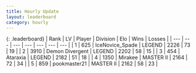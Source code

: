 ```yaml
---
title: Hourly Update
layout: leaderboard
category: hourly
---
```


{: .leaderboard}
| Rank | LV | Player | Division | Elo | Wins | Losses |
| --- | --- | --- | --- | --- | --- | --- |
| <span data-change="0">1</span> | 625 | <span title="ID: 597289">IceNovice_Spade</span> | LEGEND | <span data-change="0">2226</span> | <span data-change="0">73</span> | <span data-change="0">19</span> |
| <span data-change="0">2</span> | 3910 | <span title="ID: 370081">Demon Divergent</span> | LEGEND | <span data-change="0">2202</span> | <span data-change="0">58</span> | <span data-change="0">15</span> |
| <span data-change="0">3</span> | 454 | <span title="ID: 745153">Ataraxia</span> | LEGEND | <span data-change="0">2182</span> | <span data-change="0">51</span> | <span data-change="0">18</span> |
| <span data-change="0">4</span> | 1350 | <span title="ID: 416373">Mirakee</span> | MASTER II | <span data-change="0">2164</span> | <span data-change="0">72</span> | <span data-change="0">34</span> |
| <span data-change="0">5</span> | 859 | <span title="ID: 652474">pookmaster21</span> | MASTER II | <span data-change="0">2162</span> | <span data-change="0">58</span> | <span data-change="0">23</span> |